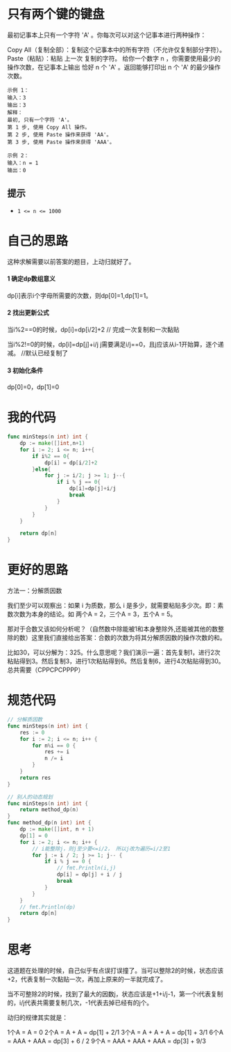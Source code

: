 # 只有两个键的键盘

最初记事本上只有一个字符 'A' 。你每次可以对这个记事本进行两种操作：

Copy All（复制全部）：复制这个记事本中的所有字符（不允许仅复制部分字符）。
Paste（粘贴）：粘贴 上一次 复制的字符。
给你一个数字 n ，你需要使用最少的操作次数，在记事本上输出 恰好 n 个 'A' 。返回能够打印出 n 个 'A' 的最少操作次数。

```
示例 1：
输入：3
输出：3
解释：
最初, 只有一个字符 'A'。
第 1 步, 使用 Copy All 操作。
第 2 步, 使用 Paste 操作来获得 'AA'。
第 3 步, 使用 Paste 操作来获得 'AAA'。

示例 2：
输入：n = 1
输出：0
```

## 提示

- `1 <= n <= 1000`

# 自己的思路

这种求解需要以前答案的题目，上动归就好了。

#### 1 确定dp数组意义

dp[i]表示i个字母所需要的次数，则dp[0]=1,dp[1]=1。

#### 2 找出更新公式

当i%2==0的时候，dp[i]=dp[i/2]+2   // 完成一次复制和一次黏贴

当i%2!=0的时候，dp[i]=dp[j]+i/j    j需要满足i/j==0，且j应该从i-1开始算，逐个递减。 //默认已经复制了

#### 3 初始化条件

dp[0]=0，dp[1]=0

# 我的代码

```go
func minSteps(n int) int {
    dp := make([]int,n+1)
    for i := 2; i <= n; i++{
        if i%2 == 0{
            dp[i] = dp[i/2]+2
        }else{
            for j := i/2; j >= 1; j--{
                if i % j == 0{
                    dp[i]=dp[j]+i/j
                    break
                }
            }
        }
    }

    return dp[n]
}
```

# 更好的思路

方法一：分解质因数

我们至少可以观察出：如果 i 为质数，那么 i 是多少，就需要粘贴多少次。即：素数次数为本身的结论。如 两个A = 2，三个A = 3，五个A = 5。

那对于合数又该如何分析呢？（自然数中除能被1和本身整除外,还能被其他的数整除的数）这里我们直接给出答案：合数的次数为将其分解质因数的操作次数的和。

比如30，可以分解为：325。什么意思呢？我们演示一遍：首先复制1，进行2次粘贴得到3。然后复制3，进行1次粘贴得到6。然后复制6，进行4次粘贴得到30。总共需要（CPPCPCPPPP）

# 规范代码

```go
// 分解质因数
func minSteps(n int) int {
	res := 0
	for i := 2; i <= n; i++ {
		for n%i == 0 {
			res += i
			n /= i
		}
	}
	return res
}

// 别人的动态规划
func minSteps(n int) int {
    return method_dp(n)
}
func method_dp(n int) int {
    dp := make([]int, n + 1)
    dp[1] = 0
    for i := 2; i <= n; i++ {
      	// i能整除j，则j至少要<=i/2， 所以j改为遍历=i/2至1
        for j := i / 2; j >= 1; j-- {
            if i % j == 0 {
                // fmt.Println(i,j)
                dp[i] = dp[j] + i / j
                break
            }
        }
    }
    // fmt.Println(dp)
    return dp[n]
}
```

# 思考

这道题在处理的时候，自己似乎有点误打误撞了。当可以整除2的时候，状态应该+2，代表复制一次黏贴一次，再加上原来的一半就完成了。

当不可整除2的时候，找到了最大的因数j，状态应该是+1+i/j-1，第一个i代表复制的，i/j代表共需要复制几次，-1代表去掉已经有的j个。



动归的规律其实就是：

1个A = A = 0
2个A = A + A = dp[1] + 2/1
3个A = A + A + A = dp[1] + 3/1
6个A = AAA + AAA = dp[3] + 6 / 2
9个A = AAA + AAA + AAA = dp[3] + 9/3


